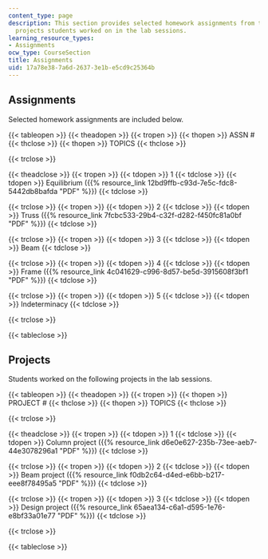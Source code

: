 ```yaml
---
content_type: page
description: This section provides selected homework assignments from the course and
  projects students worked on in the lab sessions.
learning_resource_types:
- Assignments
ocw_type: CourseSection
title: Assignments
uid: 17a78e38-7a6d-2637-3e1b-e5cd9c25364b
---
```


Assignments
-----------

Selected homework assignments are included below.

{{< tableopen >}}
{{< theadopen >}}
{{< tropen >}}
{{< thopen >}}
ASSN #
{{< thclose >}}
{{< thopen >}}
TOPICS
{{< thclose >}}

{{< trclose >}}

{{< theadclose >}}
{{< tropen >}}
{{< tdopen >}}
1
{{< tdclose >}}
{{< tdopen >}}
Equilibrium ({{% resource_link 12bd9ffb-c93d-7e5c-fdc8-5442db8bafda "PDF" %}})
{{< tdclose >}}

{{< trclose >}}
{{< tropen >}}
{{< tdopen >}}
2
{{< tdclose >}}
{{< tdopen >}}
Truss ({{% resource_link 7fcbc533-29b4-c32f-d282-f450fc81a0bf "PDF" %}})
{{< tdclose >}}

{{< trclose >}}
{{< tropen >}}
{{< tdopen >}}
3
{{< tdclose >}}
{{< tdopen >}}
Beam
{{< tdclose >}}

{{< trclose >}}
{{< tropen >}}
{{< tdopen >}}
4
{{< tdclose >}}
{{< tdopen >}}
Frame ({{% resource_link 4c041629-c996-8d57-be5d-3915608f3bf1 "PDF" %}})
{{< tdclose >}}

{{< trclose >}}
{{< tropen >}}
{{< tdopen >}}
5
{{< tdclose >}}
{{< tdopen >}}
Indeterminacy
{{< tdclose >}}

{{< trclose >}}

{{< tableclose >}}

Projects
--------

Students worked on the following projects in the lab sessions.

{{< tableopen >}}
{{< theadopen >}}
{{< tropen >}}
{{< thopen >}}
PROJECT #
{{< thclose >}}
{{< thopen >}}
TOPICS
{{< thclose >}}

{{< trclose >}}

{{< theadclose >}}
{{< tropen >}}
{{< tdopen >}}
1
{{< tdclose >}}
{{< tdopen >}}
Column project ({{% resource_link d6e0e627-235b-73ee-aeb7-44e3078296a1 "PDF" %}})
{{< tdclose >}}

{{< trclose >}}
{{< tropen >}}
{{< tdopen >}}
2
{{< tdclose >}}
{{< tdopen >}}
Beam project ({{% resource_link f0db2c64-d4ed-e6bb-b217-eee8f78495a5 "PDF" %}})
{{< tdclose >}}

{{< trclose >}}
{{< tropen >}}
{{< tdopen >}}
3
{{< tdclose >}}
{{< tdopen >}}
Design project ({{% resource_link 65aea134-c6a1-d595-1e76-e8bf33a01e77 "PDF" %}})
{{< tdclose >}}

{{< trclose >}}

{{< tableclose >}}